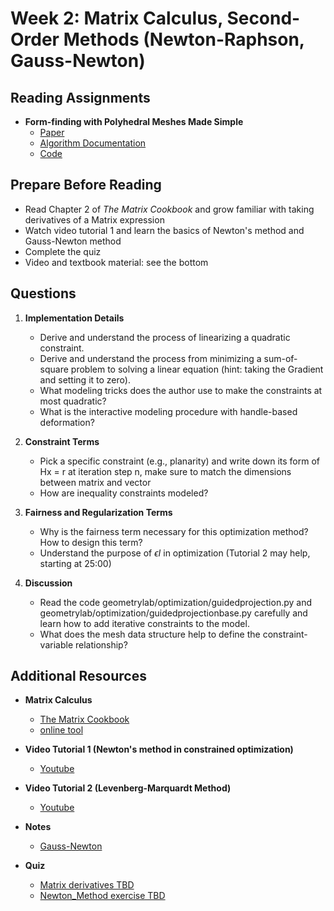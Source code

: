 # Week 2: Matrix Calculus, Second-Order Methods (Newton-Raphson, Gauss-Newton)

## Reading Assignments

- **Form-finding with Polyhedral Meshes Made Simple**
  - [Paper](https://www.geometrie.tuwien.ac.at/geom/ig/publications/2014/formfinding22014/formfinding22014.pdf) 
  - [Algorithm Documentation](https://www.huiwang.me/mkdocs-archgeo/optimization/)
  - [Code](https://github.com/WWmore/geometrylab)

## Prepare Before Reading 

- Read Chapter 2 of *The Matrix Cookbook* and grow familiar with taking derivatives of a Matrix expression
- Watch video tutorial 1 and learn the basics of Newton's method and Gauss-Newton method
- Complete the quiz
- Video and textbook material: see the bottom

## Questions

1. **Implementation Details**
   - Derive and understand the process of linearizing a quadratic constraint. 
   - Derive and understand the process from minimizing a sum-of-square problem to solving a linear equation (hint: taking the Gradient and setting it to zero).
   - What modeling tricks does the author use to make the constraints at most quadratic?
   - What is the interactive modeling procedure with handle-based deformation?

2. **Constraint Terms**
   - Pick a specific constraint (e.g., planarity) and write down its form of Hx = r at iteration step n, make sure to match the dimensions between matrix and vector
   - How are inequality constraints modeled?
     
3. **Fairness and Regularization Terms**
   - Why is the fairness term necessary for this optimization method? How to design this term?
   - Understand the purpose of *ϵI* in optimization (Tutorial 2 may help, starting at 25:00) 
  
4. **Discussion**
   - Read the code geometrylab/optimization/guidedprojection.py and geometrylab/optimization/guidedprojectionbase.py carefully and learn how to add iterative constraints to the model.
   - What does the mesh data structure help to define the constraint-variable relationship?

## Additional Resources

- **Matrix Calculus**
  
  - [The Matrix Cookbook](https://www.math.uwaterloo.ca/~hwolkowi/matrixcookbook.pdf)
  - [online tool](https://www.matrixcalculus.org/)

- **Video Tutorial 1 (Newton's method in constrained optimization)**

  - [Youtube](https://www.youtube.com/watch?v=7Z1p-cj36_U&ab_channel=KevinTracy)
    
- **Video Tutorial 2 (Levenberg-Marquardt Method)**
  
  - [Youtube](https://www.youtube.com/watch?v=2ToL9zUR8ZI&ab_channel=EngineeringEducatorAcademy)

- **Notes**

  - [Gauss-Newton](https://ee263.stanford.edu/lectures/annotated/14_gauss_newton.pdf)
    
- **Quiz** 
  - [Matrix derivatives TBD](https://github.com/ZhenxiangICD/2025-ITECH-Thesis-Intuitive-Optimization)
  - [Newton_Method exercise TBD](https://github.com/ZhenxiangICD/2025-ITECH-Thesis-Intuitive-Optimization)
